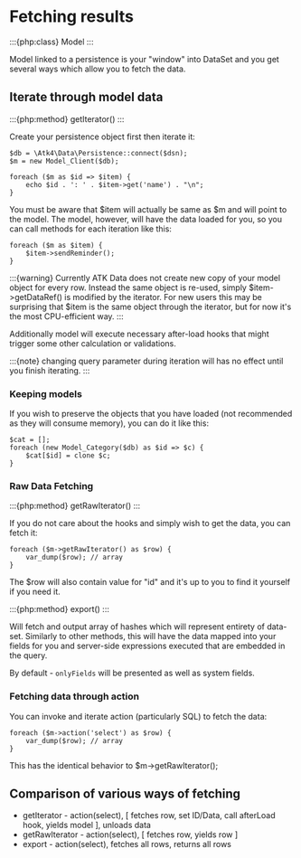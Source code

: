 # Fetching results

:::{php:class} Model
:::

Model linked to a persistence is your "window" into DataSet and you get several
ways which allow you to fetch the data.

## Iterate through model data

:::{php:method} getIterator()
:::

Create your persistence object first then iterate it:

```
$db = \Atk4\Data\Persistence::connect($dsn);
$m = new Model_Client($db);

foreach ($m as $id => $item) {
    echo $id . ': ' . $item->get('name') . "\n";
}
```

You must be aware that $item will actually be same as $m and will point to the model.
The model, however, will have the data loaded for you, so you can call methods for
each iteration like this:

```
foreach ($m as $item) {
    $item->sendReminder();
}
```

:::{warning}
Currently ATK Data does not create new copy of your model object for
every row. Instead the same object is re-used, simply $item->getDataRef() is modified
by the iterator. For new users this may be surprising that $item is the same
object through the iterator, but for now it's the most CPU-efficient way.
:::

Additionally model will execute necessary after-load hooks that might trigger some
other calculation or validations.

:::{note}
changing query parameter during iteration will has no effect until you
finish iterating.
:::

### Keeping models

If you wish to preserve the objects that you have loaded (not recommended as they
will consume memory), you can do it like this:

```
$cat = [];
foreach (new Model_Category($db) as $id => $c) {
    $cat[$id] = clone $c;
}
```

### Raw Data Fetching

:::{php:method} getRawIterator()
:::

If you do not care about the hooks and simply wish to get the data, you can fetch
it:

```
foreach ($m->getRawIterator() as $row) {
    var_dump($row); // array
}
```

The $row will also contain value for "id" and it's up to you to find it yourself
if you need it.

:::{php:method} export()
:::

Will fetch and output array of hashes which will represent entirety of data-set.
Similarly to other methods, this will have the data mapped into your fields for
you and server-side expressions executed that are embedded in the query.

By default - `onlyFields` will be presented as well as system fields.

### Fetching data through action

You can invoke and iterate action (particularly SQL) to fetch the data:

```
foreach ($m->action('select') as $row) {
    var_dump($row); // array
}
```

This has the identical behavior to $m->getRawIterator();

## Comparison of various ways of fetching

- getIterator - action(select), [ fetches row, set ID/Data, call afterLoad hook,
  yields model ], unloads data
- getRawIterator - action(select), [ fetches row, yields row ]
- export - action(select), fetches all rows, returns all rows
